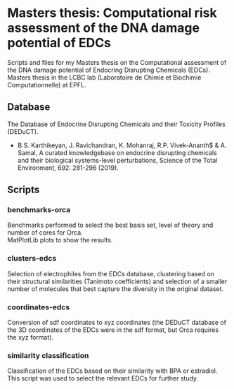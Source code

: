 # Masters thesis: Computational risk assessment of the DNA damage potential of EDCs
Scripts and files for my Masters thesis on the Computational assessment of the DNA damage potential of Endocring Disrupting Chemicals (EDCs).\
Masters thesis in the LCBC lab (Laboratoire de Chimie et Biochimie Computationnelle) at EPFL.

## Database
The Database of Endocrine Disrupting Chemicals and their Toxicity Profiles (DEDuCT).
- B.S. Karthikeyan, J. Ravichandran, K. Mohanraj, R.P. Vivek-Ananth$ & A. Samal, A curated knowledgebase on endocrine disrupting chemicals and their biological systems-level perturbations, Science of the Total Environment, 692: 281-296 (2019).

## Scripts

### benchmarks-orca
Benchmarks performed to select the best basis set, level of theory and number of cores for Orca.\
MatPlotLib plots to show the results.

### clusters-edcs
Selection of electrophiles from the EDCs database, clustering based on their structural similarities (Tanimoto coefficients) and selection of a smaller number of molecules that best capture the diversity in the original dataset.

### coordinates-edcs
Conversion of sdf coordinates to xyz coordinates (the DEDuCT database of the 3D coordinates of the EDCs were in the sdf format, but Orca requires the xyz format).

### similarity classification
Classification of the EDCs based on their similarity with BPA or estradiol. This script was used to select the relevant EDCs for further study.
